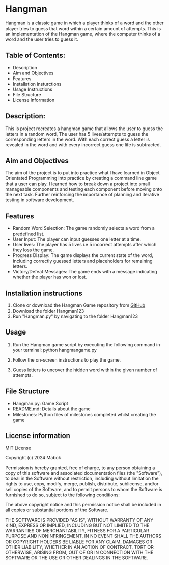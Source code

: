 # Hangman

Hangman is a classic game in which a player thinks of a word and the other player tries to guess that word within a certain amount of attempts.
This is an implementation of the Hangman game, where the computer thinks of a word and the user tries to guess it. 

## Table of Contents:
- Description
- Aim and Objectives
- Features
- Installation insturctions
- Usage Instructions
- File Structure
- License Information


## Description: 

This is project recreates a hangman game that allows the user to guess the letters in a random word,
The user has 5 lives/attempts to guess the corresponding letters in the word. With each correct guess a letter is 
revealed in the word and with every incorrect guess one life is subtracted.

## Aim and Objectives

The aim of the project is to put into practice what I have learned in Object Orientated Programming into practice by
creating a command line game that a user can play.
I learned how to break down a project into small manageable components and testing each component before moving onto the next task.
Further reinforcing the importance of planning and iterative testing in software development.

## Features
- Random Word Selection: The game randomly selects a word from a predefined list.
- User Input: The player can input guesses one letter at a time.
- User lives: The player has 5 lives i.e 5 incorrect attempts after which they loss the game.
- Progress Display: The game displays the current state of the word, including correctly guessed letters and placeholders for remaining letters.
- Victory/Defeat Messages: The game ends with a message indicating whether the player has won or lost.

## Installation instructions
1. Clone or download the Hangman Game repository from [GitHub](https://github.com/mabok-n/hangman123)
2. Download the folder Hangman123
3. Run "Hangman.py" by navigating to the folder Hangman123


## Usage
1. Run the Hangman game script by executing the following command in your terminal:
python hangmangame.py

2. Follow the on-screen instructions to play the game.
  
3. Guess letters to uncover the hidden word within the given number of attempts.


## File Structure
- Hangman.py: Game Script
- README.md: Details about the game
- Milestones:  Python files of milestones completed whilst creating the game

## License information

MIT License

Copyright (c) 2024 Mabok 

Permission is hereby granted, free of charge, to any person obtaining a copy
of this software and associated documentation files (the "Software"), to deal
in the Software without restriction, including without limitation the rights
to use, copy, modify, merge, publish, distribute, sublicense, and/or sell
copies of the Software, and to permit persons to whom the Software is
furnished to do so, subject to the following conditions:

The above copyright notice and this permission notice shall be included in all
copies or substantial portions of the Software.

THE SOFTWARE IS PROVIDED "AS IS", WITHOUT WARRANTY OF ANY KIND, EXPRESS OR
IMPLIED, INCLUDING BUT NOT LIMITED TO THE WARRANTIES OF MERCHANTABILITY,
FITNESS FOR A PARTICULAR PURPOSE AND NONINFRINGEMENT. IN NO EVENT SHALL THE
AUTHORS OR COPYRIGHT HOLDERS BE LIABLE FOR ANY CLAIM, DAMAGES OR OTHER
LIABILITY, WHETHER IN AN ACTION OF CONTRACT, TORT OR OTHERWISE, ARISING FROM,
OUT OF OR IN CONNECTION WITH THE SOFTWARE OR THE USE OR OTHER DEALINGS IN THE
SOFTWARE.

